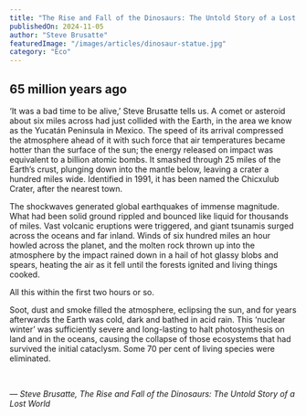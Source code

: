 ```yaml
---
title: "The Rise and Fall of the Dinosaurs: The Untold Story of a Lost World"
publishedOn: 2024-11-05
author: "Steve Brusatte"
featuredImage: "/images/articles/dinosaur-statue.jpg"
category: "Eco"
---
```


## 65 million years ago

‘It was a bad time to be alive,’ Steve Brusatte tells us. A comet or asteroid about six miles across had just collided with the Earth, in the area we know as the Yucatán Peninsula in Mexico. The speed of its arrival compressed the atmosphere ahead of it with such force that air temperatures became hotter than the surface of the sun; the energy released on impact was equivalent to a billion atomic bombs. It smashed through 25 miles of the Earth’s crust, plunging down into the mantle below, leaving a crater a hundred miles wide. Identified in 1991, it has been named the Chicxulub Crater, after the nearest town.

The shockwaves generated global earthquakes of immense magnitude. What had been solid ground rippled and bounced like liquid for thousands of miles. Vast volcanic eruptions were triggered, and giant tsunamis surged across the oceans and far inland. Winds of six hundred miles an hour howled across the planet, and the molten rock thrown up into the atmosphere by the impact rained down in a hail of hot glassy blobs and spears, heating the air as it fell until the forests ignited and living things cooked.

All this within the first two hours or so. 

Soot, dust and smoke filled the atmosphere, eclipsing the sun, and for years afterwards the Earth was cold, dark and bathed in acid rain. This ‘nuclear winter’ was sufficiently severe and long-lasting to halt photosynthesis on land and in the oceans, causing the collapse of those ecosystems that had survived the initial cataclysm. Some 70 per cent of living species were eliminated.

‍

*— Steve Brusatte, The Rise and Fall of the Dinosaurs: The Untold Story of a Lost World*

‍
